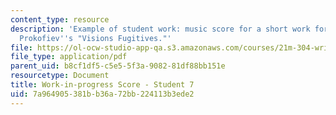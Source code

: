 ```yaml
---
content_type: resource
description: 'Example of student work: music score for a short work for piano imitating
  Prokofiev''s "Visions Fugitives."'
file: https://ol-ocw-studio-app-qa.s3.amazonaws.com/courses/21m-304-writing-in-tonal-forms-ii-spring-2009/7a964905381bb36a72bb224113b3ede2_MIT21M_304s09_sw07.pdf
file_type: application/pdf
parent_uid: b8cf1df5-c5e5-5f3a-9082-81df88bb151e
resourcetype: Document
title: Work-in-progress Score - Student 7
uid: 7a964905-381b-b36a-72bb-224113b3ede2
---
```

